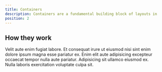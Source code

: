 ```yaml
---
title: Containers
description: Containers are a fundamental building block of layouts in Scalar that contain, pad, and align your content within a specific screen
position: 2
---
```


## How they work

Velit aute enim fugiat labore. Et consequat irure ut eiusmod nisi sint enim dolore ipsum magna esse pariatur ex. Enim elit aute adipisicing excepteur occaecat tempor nulla aute pariatur. Adipisicing sit ullamco eiusmod ex. Nulla laboris exercitation voluptate culpa sit.
